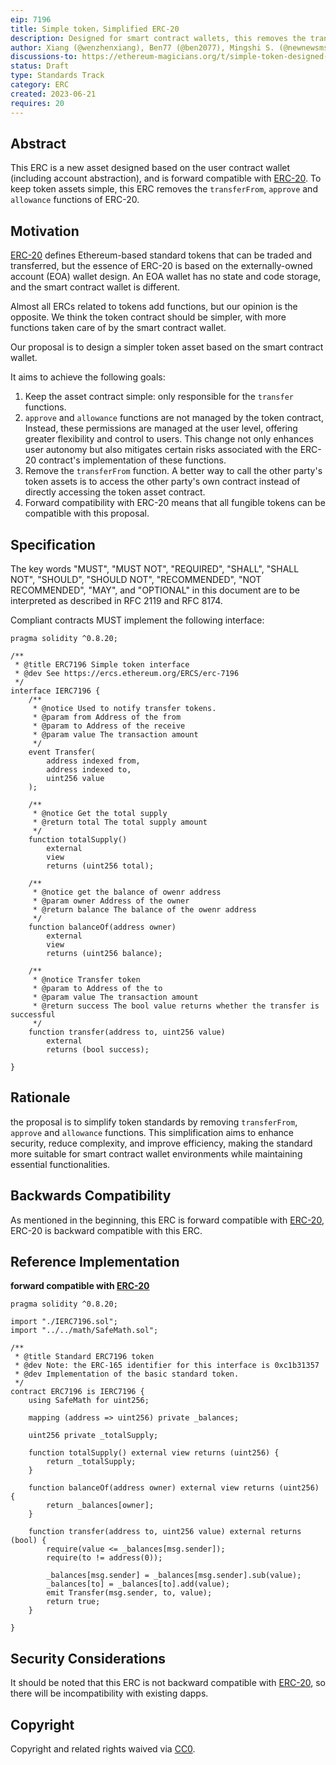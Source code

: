 ```yaml
---
eip: 7196
title: Simple token，Simplified ERC-20
description: Designed for smart contract wallets, this removes the transferFrom, approve, and allowance functions from ERC-20 tokens.
author: Xiang (@wenzhenxiang), Ben77 (@ben2077), Mingshi S. (@newnewsms)
discussions-to: https://ethereum-magicians.org/t/simple-token-designed-for-smart-contract-wallet-aa/14757
status: Draft
type: Standards Track
category: ERC
created: 2023-06-21
requires: 20
---
```


## Abstract

This ERC is a new asset designed based on the user contract wallet (including account abstraction), and is forward compatible with [ERC-20](./erc-20.md). To keep token assets simple, this ERC removes the `transferFrom`, `approve` and `allowance` functions of ERC-20.


## Motivation

[ERC-20](./erc-20.md) defines Ethereum-based standard tokens that can be traded and transferred, but the essence of ERC-20 is based on the externally-owned account (EOA) wallet design. An EOA wallet has no state and code storage, and the smart contract wallet is different.

Almost all ERCs related to tokens add functions, but our opinion is the opposite. We think the token contract should be simpler, with more functions taken care of by the smart contract wallet.

Our proposal is to design a simpler token asset based on the smart contract wallet.

It aims to achieve the following goals:

1. Keep the asset contract simple: only responsible for the `transfer` functions.
2. `approve` and `allowance` functions are not managed by the token contract, Instead, these permissions are managed at the user level, offering greater flexibility and control to users. This change not only enhances user autonomy but also mitigates certain risks associated with the ERC-20 contract's implementation of these functions.
3. Remove the `transferFrom` function. A better way to call the other party's token assets is to access the other party's own contract instead of directly accessing the token asset contract.
4. Forward compatibility with ERC-20 means that all fungible tokens can be compatible with this proposal.

## Specification

The key words "MUST", "MUST NOT", "REQUIRED", "SHALL", "SHALL NOT", "SHOULD", "SHOULD NOT", "RECOMMENDED", "NOT RECOMMENDED", "MAY", and "OPTIONAL" in this document are to be interpreted as described in RFC 2119 and RFC 8174.

Compliant contracts MUST implement the following interface:

```solidity
pragma solidity ^0.8.20;

/**
 * @title ERC7196 Simple token interface 
 * @dev See https://ercs.ethereum.org/ERCS/erc-7196
 */
interface IERC7196 {
    /**
     * @notice Used to notify transfer tokens.
     * @param from Address of the from
     * @param to Address of the receive
     * @param value The transaction amount 
     */
    event Transfer(
        address indexed from,
        address indexed to,
        uint256 value
    );
	
    /**
     * @notice Get the total supply
     * @return total The total supply amount
     */
    function totalSupply() 
        external  
        view
        returns (uint256 total);
	  
    /**
     * @notice get the balance of owenr address
     * @param owner Address of the owner
     * @return balance The balance of the owenr address
     */
    function balanceOf(address owner) 
        external
        view
        returns (uint256 balance);

    /**
     * @notice Transfer token
     * @param to Address of the to
     * @param value The transaction amount 
     * @return success The bool value returns whether the transfer is successful
     */
    function transfer(address to, uint256 value)
        external
        returns (bool success);

}
```

## Rationale
the proposal is to simplify token standards by removing `transferFrom`, `approve` and `allowance` functions. This simplification aims to enhance security, reduce complexity, and improve efficiency, making the standard more suitable for smart contract wallet environments while maintaining essential functionalities.


## Backwards Compatibility

As mentioned in the beginning, this ERC is forward compatible with [ERC-20](./erc-20.md), ERC-20 is backward compatible with this ERC.

## Reference Implementation

**forward compatible with [ERC-20](./erc-20.md)**

```solidity
pragma solidity ^0.8.20;

import "./IERC7196.sol";
import "../../math/SafeMath.sol";

/**
 * @title Standard ERC7196 token
 * @dev Note: the ERC-165 identifier for this interface is 0xc1b31357
 * @dev Implementation of the basic standard token.
 */
contract ERC7196 is IERC7196 {
    using SafeMath for uint256;

    mapping (address => uint256) private _balances;

    uint256 private _totalSupply;

    function totalSupply() external view returns (uint256) {
        return _totalSupply;
    }

    function balanceOf(address owner) external view returns (uint256) {
        return _balances[owner];
    }

    function transfer(address to, uint256 value) external returns (bool) {
        require(value <= _balances[msg.sender]);
        require(to != address(0));

        _balances[msg.sender] = _balances[msg.sender].sub(value);
        _balances[to] = _balances[to].add(value);
        emit Transfer(msg.sender, to, value);
        return true;
    }

}
```


## Security Considerations

It should be noted that this ERC is not backward compatible with [ERC-20](./erc-20.md), so there will be incompatibility with existing dapps.

## Copyright

Copyright and related rights waived via [CC0](../LICENSE.md).
